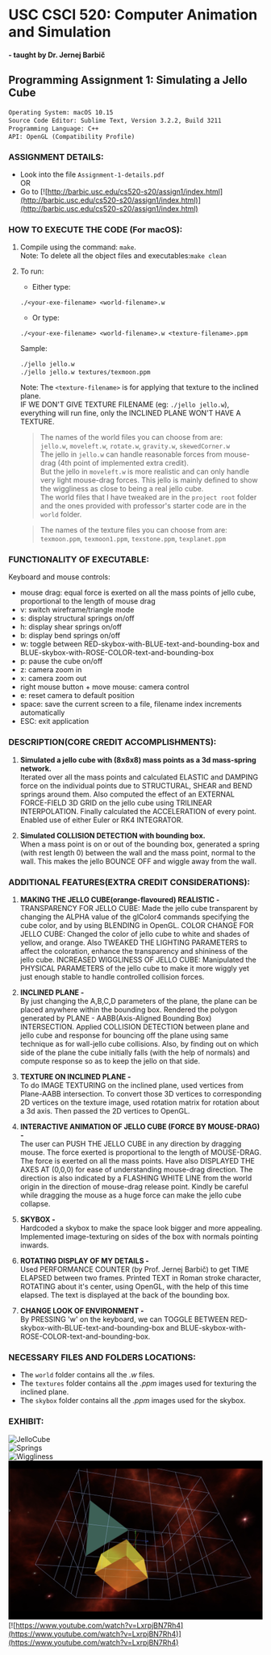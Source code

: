 # **USC CSCI 520: Computer Animation and Simulation**  
#### \- taught by Dr. Jernej Barbič  

## **Programming Assignment 1: Simulating a Jello Cube**  

    Operating System: macOS 10.15
    Source Code Editor: Sublime Text, Version 3.2.2, Build 3211
    Programming Language: C++
    API: OpenGL (Compatibility Profile)

### **ASSIGNMENT DETAILS:**
- Look into the file ```Assignment-1-details.pdf```  
                OR
- Go to [![http://barbic.usc.edu/cs520-s20/assign1/index.html](http://barbic.usc.edu/cs520-s20/assign1/index.html)](http://barbic.usc.edu/cs520-s20/assign1/index.html)

### **HOW TO EXECUTE THE CODE (For macOS):**
1. Compile using the command: ```make```.  
Note: To delete all the object files and executables:```make clean```
2. To run:  
    - Either type: 
    ```
    ./<your-exe-filename> <world-filename>.w
    ``` 
    - Or type: 
    ```
    ./<your-exe-filename> <world-filename>.w <texture-filename>.ppm
    ```
    Sample:  
    ```
    ./jello jello.w  
    ./jello jello.w textures/texmoon.ppm
    ```  
    Note: The ```<texture-filename>``` is for applying that texture to the inclined plane.  
    IF WE DON'T GIVE TEXTURE FILENAME (eg: ```./jello jello.w```), everything will run fine, only the INCLINED PLANE WON'T HAVE A TEXTURE.

    >The names of the world files you can choose from are:  
    ```jello.w```, ```moveleft.w```, ```rotate.w```, ```gravity.w```, ```skewedCorner.w```  
    The jello in ```jello.w``` can handle reasonable forces from mouse-drag (4th point of implemented extra credit).  
    But the jello in ```moveleft.w``` is more realistic and can only handle very light mouse-drag forces. This jello is mainly defined to show the wiggliness as close to being a real jello cube.  
    The world files that I have tweaked are in the ```project root``` folder and the ones provided with professor's starter code are in the ```world``` folder.
    >  
      
    >The names of the texture files you can choose from are:
    ```texmoon.ppm```, ```texmoon1.ppm```, ```texstone.ppm```, ```texplanet.ppm```
    >

### **FUNCTIONALITY OF EXECUTABLE:**
Keyboard and mouse controls:
- mouse drag: equal force is exerted on all the mass points of jello cube, proportional to the length of mouse drag
- v: switch wireframe/triangle mode
- s: display structural springs on/off
- h: display shear springs on/off
- b: display bend springs on/off
- w: toggle between RED-skybox-with-BLUE-text-and-bounding-box and BLUE-skybox-with-ROSE-COLOR-text-and-bounding-box
- p: pause the cube on/off
- z: camera zoom in
- x: camera zoom out
- right mouse button + move mouse: camera control
- e: reset camera to default position
- space: save the current screen to a file, filename index increments automatically
- ESC: exit application

### **DESCRIPTION(CORE CREDIT ACCOMPLISHMENTS):**
1. **Simulated a jello cube with (8x8x8) mass points as a 3d mass-spring network.**  
Iterated over all the mass points and calculated ELASTIC and DAMPING force on the individual points due to STRUCTURAL, SHEAR and BEND springs around them. Also computed the effect of an EXTERNAL FORCE-FIELD 3D GRID on the jello cube using TRILINEAR INTERPOLATION. Finally calculated the ACCELERATION of every point. Enabled use of either Euler or RK4 INTEGRATOR.

2. **Simulated COLLISION DETECTION with bounding box.**  
When a mass point is on or out of the bounding box, generated a spring (with rest length 0) between the wall and the mass point, normal to the wall. This makes the jello BOUNCE OFF and wiggle away from the wall.

### **ADDITIONAL FEATURES(EXTRA CREDIT CONSIDERATIONS):**
1. **MAKING THE JELLO CUBE(orange-flavoured) REALISTIC -**  
TRANSPARENCY FOR JELLO CUBE: Made the jello cube transparent by changing the ALPHA value of the glColor4 commands specifying the cube color, and by using BLENDING in OpenGL.
COLOR CHANGE FOR JELLO CUBE: Changed the color of jello cube to white and shades of yellow, and orange. Also TWEAKED THE LIGHTING PARAMETERS to affect the coloration, enhance the transparency and shininess of the jello cube.
INCREASED WIGGLINESS OF JELLO CUBE: Manipulated the PHYSICAL PARAMETERS of the jello cube to make it more wiggly yet just enough stable to handle controlled collision forces.

2. **INCLINED PLANE -**  
By just changing the A,B,C,D parameters of the plane, the plane can be placed anywhere within the bounding box. Rendered the polygon generated by PLANE - AABB(Axis-Aligned Bounding Box) INTERSECTION. Applied COLLISION DETECTION between plane and jello cube and response for bouncing off the plane using same technique as for wall-jello cube collisions. Also, by finding out on which side of the plane the cube initially falls (with the help of normals) and compute response so as to keep the jello on that side.

3. **TEXTURE ON INCLINED PLANE -**  
To do IMAGE TEXTURING on the inclined plane, used vertices from Plane-AABB intersection. To convert those 3D vertices to corresponding 2D vertices on the texture image, used rotation matrix for rotation about a 3d axis. Then passed the 2D vertices to OpenGL.

4. **INTERACTIVE ANIMATION OF JELLO CUBE (FORCE BY MOUSE-DRAG) -**  
The user can PUSH THE JELLO CUBE in any direction by dragging mouse. The force exerted is proportional to the length of MOUSE-DRAG. The force is exerted on all the mass points. Have also DISPLAYED THE AXES AT (0,0,0) for ease of understanding mouse-drag direction. The direction is also indicated by a FLASHING WHITE LINE from the world origin in the direction of mouse-drag release point. Kindly be careful while dragging the mouse as a huge force can make the jello cube collapse.

5. **SKYBOX -**  
Hardcoded a skybox to make the space look bigger and more appealing. Implemented image-texturing on sides of the box with normals pointing inwards.

6. **ROTATING DISPLAY OF MY DETAILS -**  
Used PERFORMANCE COUNTER (by Prof. Jernej Barbič) to get TIME ELAPSED between two frames. Printed TEXT in Roman stroke character, ROTATING about it's center, using OpenGL, with the help of this time elapsed. The text is displayed at the back of the bounding box.

7. **CHANGE LOOK OF ENVIRONMENT -**  
By PRESSING 'w' on the keyboard, we can TOGGLE BETWEEN RED-skybox-with-BLUE-text-and-bounding-box and BLUE-skybox-with-ROSE-COLOR-text-and-bounding-box.

### **NECESSARY FILES AND FOLDERS LOCATIONS:**
- The ```world``` folder contains all the _.w_ files.
- The ```textures``` folder contains all the _.ppm_ images used for texturing the inclined plane.
- The ```skybox``` folder contains all the _.ppm_ images used for the skybox.

### **EXHIBIT:**
![JelloCube](sample-images/main.png)  
![Springs](sample-images/springs.png)  
![Wiggliness](sample-images/wiggly.png)  
![UntexturedPlane](sample-images/untextured.png)  
[![https://www.youtube.com/watch?v=LxrpjBN7Rh4](https://www.youtube.com/watch?v=LxrpjBN7Rh4)](https://www.youtube.com/watch?v=LxrpjBN7Rh4)
